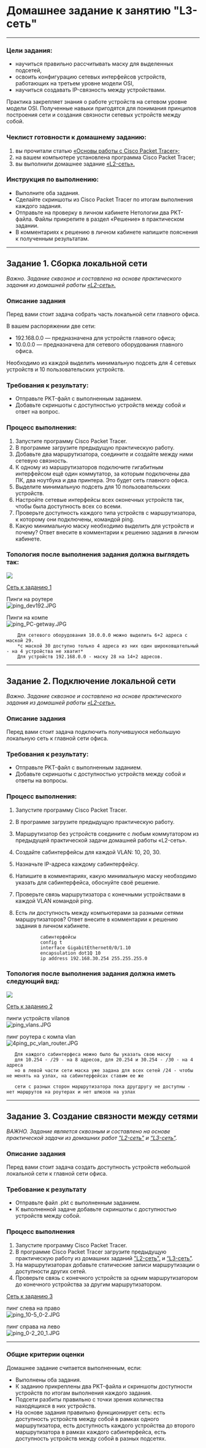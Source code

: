 # Домашнее задание к занятию "L3-сеть"

---

### Цели задания:
- научиться правильно рассчитывать маску для выделенных подсетей,
- освоить конфигурацию сетевых интерфейсов устройств, работающих на третьем уровне модели OSI,
- научиться создавать IP-связность между устройствами.

Практика закрепляет знания о работе устройств на сетевом уровне модели OSI. Полученные навыки пригодятся для понимания принципов построения сети и создания связности сетевых устройств между собой.

### Чеклист готовности к домашнему заданию:
1. вы прочитали статью [«Основы работы с Cisco Packet Tracer»;](https://pc.ru/articles/osnovy-raboty-s-cisco-packet-tracer)
2. на вашем компьютере установлена программа Cisco Packet Tracer;
3. вы выполнили домашнее задание [«L2-сеть».](https://github.com/netology-code/snet-homeworks/blob/snet-22/4-02.md)

### Инструкция по выполнению: 
- Выполните оба задания.
- Сделайте скриншоты из Cisco Packet Tracer по итогам выполнения каждого задания.
- Отправьте на проверку в личном кабинете Нетологии два PKT-файла. Файлы прикрепите в раздел «Решение» в практическом задании.
- В комментариях к решению в личном кабинете напишите пояснения к полученным результатам. 

---

## Задание 1. Сборка локальной сети
*Важно. Задание сквозное и составлено на основе практического задания из домашней работы [«L2-сеть».](https://github.com/netology-code/snet-homeworks/blob/snet-22/4-02.md)* 

### Описание задания
Перед вами стоит задача собрать часть локальной сети главного офиса. 

В вашем распоряжении две сети:
- 192.168.0.0 — предназначена для устройств главного офиса;
- 10.0.0.0 — предназначена для сетевого оборудования главного офиса.

Необходимо из каждой выделить минимальную подсеть для 4 сетевых устройств и 10 пользовательских устройств.

### Требования к результату:
- Отправьте PKT-файл с выполненным заданием.
- Добавьте скриншоты с доступностью устройств между собой и ответ на вопрос.

### Процесс выполнения:
1. Запустите программу Cisco Packet Tracer.
2. В программе загрузите предыдущую практическую работу.
3. Добавьте два маршрутизатора, соедините и создайте между ними сетевую связность.
4. К одному из маршрутизаторов подключите гигабитным интерфейсом ещё один коммутатор, за которым подключены два ПК, два ноутбука и два принтера. Это будет сеть главного офиса.
5. Выделите минимальную подсеть для 10 пользовательских устройств.
6. Настройте сетевые интерфейсы всех оконечных устройств так, чтобы была доступность всех со всеми.
7. Проверьте доступность каждого типа устройств с маршрутизатора, к которому они подключены, командой ping.
8. Какую минимальную маску необходимо выделить для устройств и почему? Ответ внесите в комментарии к решению задания в личном кабинете.

### Топология после выполнения задания должна выглядеть так:
[![](https://i.postimg.cc/T2s1mSHC/nELDf2C9.jpg)](https://postimg.cc/LhzmFyS1)

[Сеть к заданию 1](dz3_task1.pkt)

Пинги на роутере\
![ping_dev192.JPG](ping_dev192.JPG)

Пинги на компе\
![ping_PC-getway.JPG](ping_PC-getway.JPG)

        Для сетевого оборудования 10.0.0.0 можно выделить 6+2 адреса с маской 29. 
        *с маской 30 доступно только 4 адреса из них один широковщательный - на 4 устройства не хватит*
        Для устройств 192.168.0.0 - маску 28 на 14+2 адресов.

---

## Задание 2. Подключение локальной сети 
*Важно. Задание сквозное и составлено на основе практического задания из домашней работы [«L2-сеть».](https://github.com/netology-code/snet-homeworks/blob/snet-22/4-02.md)*

### Описание задания
Перед вами стоит задача подключить получившуюся небольшую локальную сеть к главной сети офиса. 

### Требования к результату:
- Отправьте PKT-файл с выполненным заданием.
- Добавьте скриншоты с доступностью устройств между собой и ответы на вопросы.

### Процесс выполнения:
1. Запустите программу Cisco Packet Tracer.
2. В программе загрузите предыдущую практическую работу.
3. Маршрутизатор без устройств соедините с любым коммутатором из предыдущей практической задачи домашней работы «L2-сеть». 
4. Создайте сабинтерфейсы для каждой VLAN: 10, 20, 30.
5. Назначьте IP-адреса каждому сабинтерфейсу.
6. Напишите в комментариях, какую минимальную маску необходимо указать для сабинтерфейса, обоснуйте своё решение.
7. Проверьте связь маршрутизатора с конечными устройствами в каждой VLAN командой ping.
8. Есть ли доступность между компьютерами за разными сетями маршрутизаторов? Ответ внесите в комментарии к решению задания в личном кабинете.

                сабинтерфейсы
                config t
                interface GigabitEthernet0/0/1.10
                encapsulation dot1Q 10
                ip address 192.168.30.254 255.255.255.0

### Топология после выполнения задания должна иметь следующий вид:
[![](https://i.postimg.cc/pLD0NLVm/U3jjCbKB.jpg)](https://postimg.cc/Jsz3Zmk8)


[Сеть к заданию 2](dz3_task2.pkt)

пинги устройств vilanов\
![ping_vlans.JPG](ping_vlans.JPG)

пинг роутера с компа vlan\
![4ping_pc_vlan_router.JPG](4ping_pc_vlan_router.JPG)

       Для каждого сабинтерфеса можно было бы указать свою маску
       для 10.254 - /29 - на 8 адресов, для 20.254 и 30.254 - /30 - на 4 адреса
       но в левой части сети маска уже задана для всех сетей /24 - чтобы не менять на узлах, на сабинтерфейсах ставим ее же
       
       сети с разных сторон маршрутизатора пока другдругу не доступны - нет маршрутов на роутерах и нет шлюзов на узлах

---

## Задание 3. Создание связности между сетями 

*ВАЖНО. Задание является сквозным и составлено на основе практической задачи из домашних работ ["L2-сеть"](https://github.com/netology-code/snet-homeworks/blob/snet-22/4-02.md) и [“L3-сеть”](https://github.com/netology-code/snet-homeworks/edit/snet-22/4-03.md).* 

### Описание задания
Перед вами стоит задача создать доступность устройств небольшой локальной сети к главной сети офиса. 

### Требование к результату
- Отправьте файл .pkt с выполненным заданием.
- К выполненной задаче добавьте скриншоты с доступностью устройств между собой.

### Процесс выполнения
1. Запустите программу Cisco Packet Tracer.
2. В программе Cisco Packet Tracer загрузите предыдущую практическую работу из домашних заданий ["L2-сеть".](https://github.com/netology-code/snet-homeworks/blob/snet-22/4-02.md) и [“L3-сеть”](https://github.com/netology-code/snet-homeworks/edit/snet-22/4-03.md).
3. На маршрутизаторах добавьте статические записи маршрутизации о доступности других сетей.
4. Проверьте связь с конечного устройств за одним маршрутизатором до конечного устройства за другим маршрутизатором.

[Сеть к заданию 3](dz3_task3n.pkt)

пинг слева на право\
![ping_10-5_0-2.JPG](ping_10-5_0-2.JPG)

пинг справа на лево\
![ping_0-2_20_1.JPG](ping_0-2_20_1.JPG)

--- 

### Общие критерии оценки
Домашнее задание считается выполненным, если:
- Выполнены оба задания.
- К заданию прикреплены два PKT-файла и скриншоты доступности устройств по итогам выполнения каждого задания.
- Подсети разбиты правильно с точки зрения количества находящихся в них устройств.
- На основе задания правильно функционирует сеть: есть доступность устройств между собой в рамках одного маршрутизатора, есть доступность каждого устройства до второго маршрутизатора в рамках каждого сабинтерфейса, есть доступность устройств между собой в разных подсетях.
 
